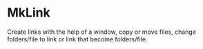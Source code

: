# MkLink
Create links with the help of a window, copy or move files, change folders/file to link or link that become folders/file. 
